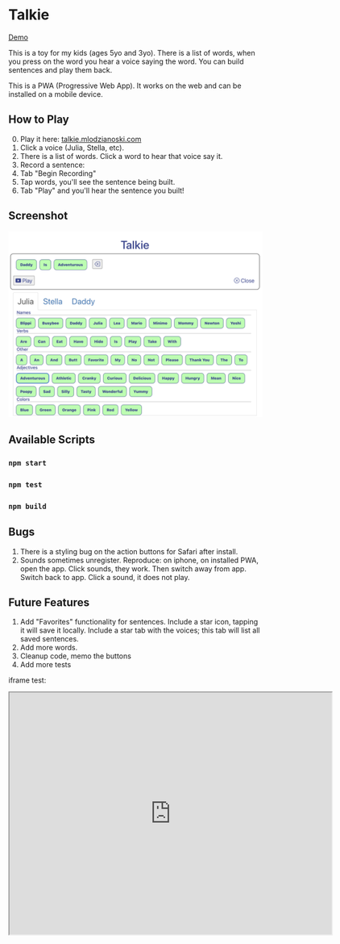 # Talkie

[Demo](https://talkie.mlodzianoski.com)

This is a toy for my kids (ages 5yo and 3yo). There is a list of words, when you press on the word you hear a voice saying the word. You can build sentences and play them back.

This is a PWA (Progressive Web App). It works on the web and can be installed on a mobile device.





## How to Play
0. Play it here: [talkie.mlodzianoski.com](https://talkie.mlodzianoski.com)
1. Click a voice (Julia, Stella, etc).
2. There is a list of words. Click a word to hear that voice say it.
3. Record a sentence:
4. Tab "Begin Recording"
5. Tap words, you'll see the sentence being built.
6. Tab "Play" and you'll hear the sentence you built!


## Screenshot
![Talkie](talkie-02.png "Talkie")







## Available Scripts

### `npm start`
### `npm test`
### `npm build`

## Bugs
1. There is a styling bug on the action buttons for Safari after install.
2. Sounds sometimes unregister. Reproduce: on iphone, on installed PWA, open the app. Click sounds, they work. Then switch away from app. Switch back to app. Click a sound, it does not play.

## Future Features
1. Add "Favorites" functionality for sentences. Include a star icon, tapping it will save it locally. Include a star tab with the voices; this tab will list all saved sentences.
2. Add more words.
3. Cleanup code, memo the buttons
3. Add more tests


iframe test:
<iframe src="https://drive.google.com/file/d/1OSek5RKSysFEeZssaGTITQ7YsvukTtx_/preview" width="640" height="480" allow="autoplay"></iframe>